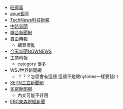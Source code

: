 - [旺得富](https://wantrich.chinatimes.com/newslist/42/1)
- [anue鉅亨](https://news.cnyes.com/news/cat/headline?exp=a)
- [TechNews科技新報](https://finance.technews.tw/)
- [中時新聞](https://www.chinatimes.com/money?chdtv)
- [聯合新聞網](https://udn.com/news/cate/2/6645)
- [自由時報](https://ec.ltn.com.tw/)
  - 網頁很亂
- [今天新聞NOWNEWS](https://www.nownews.com/cat/finance/)
- 工商時報
  - category 很多
- WSJ世界新聞網
  - ？？？怎麼會有這個 這個不是跟nytimes一樣要錢ㄇ
- [SETN三立新聞網](https://www.setn.com/ViewAll.aspx?PageGroupID=2)
- [民眾新聞網](https://www.mypeoplevol.com/Fin/Category/%E8%82%A1%E5%B8%82)
  - 內文可能不好用
- [EBC東森財經新聞](https://fnc.ebc.net.tw/fncnews)